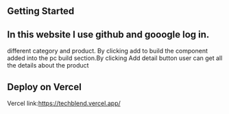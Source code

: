 

## Getting Started


## In this website I use github and gooogle log in.
different category and product. By clicking add to build the component added into the pc build section.By clicking Add detail button user can get all the details about the product 

## Deploy on Vercel

Vercel link:https://techblend.vercel.app/


